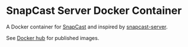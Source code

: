 # SnapCast Server Docker Container
A Docker container for [SnapCast](https://github.com/badaix/snapcast) and inspired by [snapcast-server](https://github.com/nolte/docker-snapcast).


See [Docker hub](https://hub.docker.com/r/bitteeinbit/snapserver) for published images.

